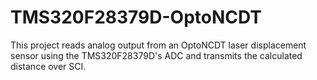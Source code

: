 # TMS320F28379D-OptoNCDT
This project reads analog output from an OptoNCDT laser displacement sensor using the TMS320F28379D's ADC and transmits the calculated distance over SCI.
